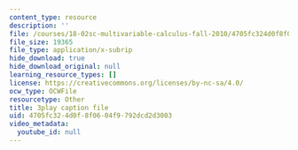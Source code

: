 ```yaml
---
content_type: resource
description: ''
file: /courses/18-02sc-multivariable-calculus-fall-2010/4705fc324d0f8f0604f9792dcd2d3003_ImzS_gSbjK4.srt
file_size: 19365
file_type: application/x-subrip
hide_download: true
hide_download_original: null
learning_resource_types: []
license: https://creativecommons.org/licenses/by-nc-sa/4.0/
ocw_type: OCWFile
resourcetype: Other
title: 3play caption file
uid: 4705fc32-4d0f-8f06-04f9-792dcd2d3003
video_metadata:
  youtube_id: null
---
```


